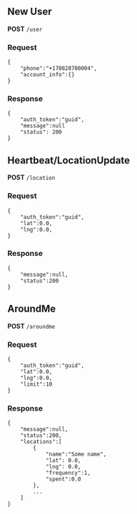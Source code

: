 ## New User

**POST** `/user`

### Request

```
{
	"phone":"+170828700004",
	"account_info":{}
}
```

### Response

```
{
	"auth_token":"guid",
	"message":null
	"status": 200
}
```

## Heartbeat/LocationUpdate

**POST** `/location`

### Request

```
{
	"auth_token":"guid",
	"lat":0.0,
	"lng":0.0,
}
```

### Response

```
{
	"message":null,
	"status":200
}
```

## AroundMe

**POST** `/aroundme`

### Request

```
{
	"auth_token":"guid",
	"lat":0.0,
	"lng":0.0,
	"limit":10
}
```

### Response

```
{
	"message":null,
	"status":200,
	"locations":[
		{
			"name":"Some name",
			"lat": 0.0,
			"lng": 0.0,
			"frequency":1,
			"spent":0.0
		},
		...
	]
}
```
